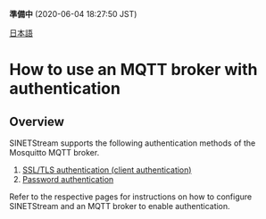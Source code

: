 **準備中** (2020-06-04 18:27:50 JST)

<!--
Copyright (C) 2020 National Institute of Informatics

Licensed to the Apache Software Foundation (ASF) under one
or more contributor license agreements.  See the NOTICE file
distributed with this work for additional information
regarding copyright ownership.  The ASF licenses this file
to you under the Apache License, Version 2.0 (the
"License"); you may not use this file except in compliance
with the License.  You may obtain a copy of the License at

  http://www.apache.org/licenses/LICENSE-2.0

Unless required by applicable law or agreed to in writing,
software distributed under the License is distributed on an
"AS IS" BASIS, WITHOUT WARRANTIES OR CONDITIONS OF ANY
KIND, either express or implied.  See the License for the
specific language governing permissions and limitations
under the License.
-->

[日本語](mqtt-authentication.md)

# How to use an MQTT broker with authentication

## Overview

SINETStream supports the following authentication methods of the Mosquitto MQTT broker.

1. [SSL/TLS authentication (client authentication)](mqtt-authentication-ssl.en.md)
1. [Password authentication](mqtt-authentication-password.en.md)

Refer to the respective pages for instructions on how to configure SINETStream and an MQTT broker to enable authentication.
